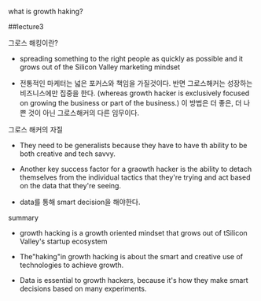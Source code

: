  what is growth haking?


##lecture3

그로스 해킹이란?
 - spreading something to the right people as quickly as possible and it grows out of the Silicon Valley  marketing mindset

 - 전통적인 마케터는 넓은 포커스와 책임을 가질것이다. 반면 그로스해커는 성장하는 비즈니스에만 집중을 한다. (whereas growth hacker is exclusively focused on growing the business or part of the business.) 이 방법은 더 좋은, 더 나쁜 것이 아닌 그로스해커의 다른 임무이다.
  
  

    
그로스 해커의 자질
 - They need to be generalists because they have to have th ability to be both creative and tech savvy. 

 - Another key success factor for a graowth hacker is the ability to detach themselves from the individual tactics that they're trying and act based on the data that they're seeing.

 - data를 통해 smart decision을 해야한다.


 summary
 - growth hacking is a growth oriented mindset that grows out of tSilicon Valley's startup ecosystem

 - The"haking"in growth hacking is about the smart and creative use of technologies to achieve growth.

 - Data is essential to growth hackers, because it's how they make smart decisions based on many experiments.


